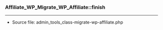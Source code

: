### Affiliate_WP_Migrate_WP_Affiliate::finish

----

- Source file: admin_tools_class-migrate-wp-affiliate.php